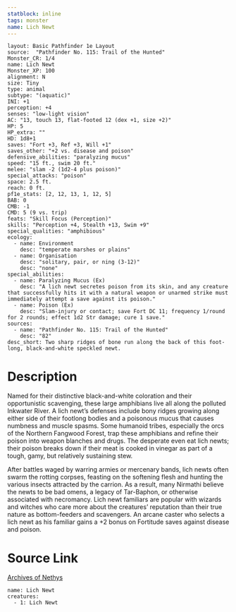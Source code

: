 ```yaml
---
statblock: inline
tags: monster
name: Lich Newt
---
```

```statblock
layout: Basic Pathfinder 1e Layout
source:  "Pathfinder No. 115: Trail of the Hunted"
Monster_CR: 1/4
name: Lich Newt
Monster_XP: 100
alignment: N
size: Tiny
type: animal
subtype: "(aquatic)"
INI: +1
perception: +4
senses: "low-light vision"
AC: "13, touch 13, flat-footed 12 (dex +1, size +2)"
HP: 5
HP_extra: ""
HD: 1d8+1
saves: "Fort +3, Ref +3, Will +1"
saves_other: "+2 vs. disease and poison"
defensive_abilities: "paralyzing mucus"
speed: "15 ft., swim 20 ft."
melee: "slam -2 (1d2-4 plus poison)"
special_attacks: "poison"
space: 2.5 ft.
reach: 0 ft.
pf1e_stats: [2, 12, 13, 1, 12, 5]
BAB: 0
CMB: -1
CMD: 5 (9 vs. trip)
feats: "Skill Focus (Perception)"
skills: "Perception +4, Stealth +13, Swim +9"
special_qualities: "amphibious"
ecology:
  - name: Environment
    desc: "temperate marshes or plains"
  - name: Organisation
    desc: "solitary, pair, or ning (3-12)"
    desc: "none"
special_abilities:
  - name: Paralyzing Mucus (Ex)
    desc: "A lich newt secretes poison from its skin, and any creature that successfully hits it with a natural weapon or unarmed strike must immediately attempt a save against its poison."
  - name: Poison (Ex)
    desc: "Slam-injury or contact; save Fort DC 11; frequency 1/round for 2 rounds; effect 1d2 Str damage; cure 1 save."
sources:
  - name: "Pathfinder No. 115: Trail of the Hunted"
    desc: "82"
desc_short: Two sharp ridges of bone run along the back of this foot-long, black-and-white speckled newt.
```
# Description
Named for their distinctive black-and-white coloration and their opportunistic scavenging, these large amphibians live all along the polluted Inkwater River. A lich newt’s defenses include bony ridges growing along either side of their footlong bodies and a poisonous mucus that causes numbness and muscle spasms. Some humanoid tribes, especially the orcs of the Northern Fangwood Forest, trap these amphibians and refine their poison into weapon blanches and drugs. The desperate even eat lich newts; their poison breaks down if their meat is cooked in vinegar as part of a tough, gamy, but relatively sustaining stew.

After battles waged by warring armies or mercenary bands, lich newts often swarm the rotting corpses, feasting on the softening flesh and hunting the various insects attracted by the carrion. As a result, many Nirmathi believe the newts to be bad omens, a legacy of Tar-Baphon, or otherwise associated with necromancy. Lich newt familiars are popular with wizards and witches who care more about the creatures’ reputation than their true nature as bottom-feeders and scavengers. An arcane caster who selects a lich newt as his familiar gains a +2 bonus on Fortitude saves against disease and poison.
# Source Link
[Archives of Nethys](https://aonprd.com/MonsterDisplay.aspx?ItemName=Lich%20Newt)
```encounter-table
name: Lich Newt
creatures:
  - 1: Lich Newt
```
